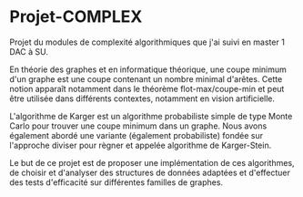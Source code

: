# Projet-COMPLEX
Projet du modules de complexité algorithmiques que j'ai suivi en master 1 DAC à SU.

En théorie des graphes et en informatique théorique, une coupe minimum d'un graphe est
une coupe contenant un nombre minimal d'arêtes. Cette notion apparaît notamment dans le
théorème  flot-max/coupe-min et peut être utilisée dans différents contextes, notamment en
vision artificielle.

L'algorithme de Karger est un algorithme probabiliste simple
de type Monte Carlo pour trouver une coupe minimum dans un graphe. Nous avons également
abordé une variante (également probabiliste) fondée sur l'approche diviser pour
règner et appelée algorithme de Karger-Stein.

Le but de ce projet est de proposer une implémentation de ces algorithmes, de choisir et d'analyser des structures
de données adaptées et d'effectuer des tests d'efficacité sur différentes familles de graphes.

